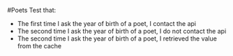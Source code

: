 #Poets
Test that:
* The first time I ask the year of birth of a poet, I contact the api
* The second time I ask the year of birth of a poet, I do not contact the api
* The second time I ask the year of birth of a poet, I retrieved the value from the cache